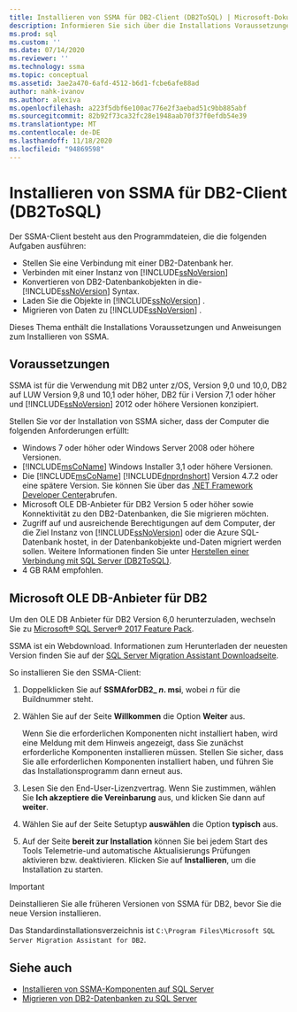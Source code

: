 ```yaml
---
title: Installieren von SSMA für DB2-Client (DB2ToSQL) | Microsoft-Dokumentation
description: Informieren Sie sich über die Installations Voraussetzungen für den SQL Server Migration Assistant (SSMA) für den DB2-Client und die Vorgehensweise zum Installieren von.
ms.prod: sql
ms.custom: ''
ms.date: 07/14/2020
ms.reviewer: ''
ms.technology: ssma
ms.topic: conceptual
ms.assetid: 3ae2a470-6afd-4512-b6d1-fcbe6afe88ad
author: nahk-ivanov
ms.author: alexiva
ms.openlocfilehash: a223f5dbf6e100ac776e2f3aebad51c9bb885abf
ms.sourcegitcommit: 82b92f73ca32fc28e1948aab70f37f0efdb54e39
ms.translationtype: MT
ms.contentlocale: de-DE
ms.lasthandoff: 11/18/2020
ms.locfileid: "94869598"
---
```

# <a name="installing-ssma-for-db2-client-db2tosql"></a>Installieren von SSMA für DB2-Client (DB2ToSQL)

Der SSMA-Client besteht aus den Programmdateien, die die folgenden Aufgaben ausführen:

- Stellen Sie eine Verbindung mit einer DB2-Datenbank her.
- Verbinden mit einer Instanz von [!INCLUDE[ssNoVersion](../../includes/ssnoversion-md.md)]
- Konvertieren von DB2-Datenbankobjekten in die- [!INCLUDE[ssNoVersion](../../includes/ssnoversion-md.md)] Syntax.
- Laden Sie die Objekte in [!INCLUDE[ssNoVersion](../../includes/ssnoversion-md.md)] .
- Migrieren von Daten zu [!INCLUDE[ssNoVersion](../../includes/ssnoversion-md.md)] .

Dieses Thema enthält die Installations Voraussetzungen und Anweisungen zum Installieren von SSMA.

## <a name="prerequisites"></a>Voraussetzungen

SSMA ist für die Verwendung mit DB2 unter z/OS, Version 9,0 und 10,0, DB2 auf LUW Version 9,8 und 10,1 oder höher, DB2 für i Version 7,1 oder höher und [!INCLUDE[ssNoVersion](../../includes/ssnoversion-md.md)] 2012 oder höhere Versionen konzipiert.

Stellen Sie vor der Installation von SSMA sicher, dass der Computer die folgenden Anforderungen erfüllt:

- Windows 7 oder höher oder Windows Server 2008 oder höhere Versionen.
- [!INCLUDE[msCoName](../../includes/msconame_md.md)] Windows Installer 3,1 oder höhere Versionen.
- Die [!INCLUDE[msCoName](../../includes/msconame_md.md)] [!INCLUDE[dnprdnshort](../../includes/dnprdnshort_md.md)] Version 4.7.2 oder eine spätere Version. Sie können Sie über das [.NET Framework Developer Center](https://go.microsoft.com/fwlink/?LinkId=48882)abrufen.
- Microsoft OLE DB-Anbieter für DB2 Version 5 oder höher sowie Konnektivität zu den DB2-Datenbanken, die Sie migrieren möchten.
- Zugriff auf und ausreichende Berechtigungen auf dem Computer, der die Ziel Instanz von [!INCLUDE[ssNoVersion](../../includes/ssnoversion-md.md)] oder die Azure SQL-Datenbank hostet, in der Datenbankobjekte und-Daten migriert werden sollen. Weitere Informationen finden Sie unter [Herstellen einer Verbindung mit SQL Server &#40;DB2ToSQL&#41;](../../ssma/db2/connecting-to-sql-server-db2tosql.md).
- 4 GB RAM empfohlen.

## <a name="microsoft-ole-db-provider-for-db2"></a>Microsoft OLE DB-Anbieter für DB2

Um den OLE DB Anbieter für DB2 Version 6,0 herunterzuladen, wechseln Sie zu [Microsoft® SQL Server® 2017 Feature Pack](https://www.microsoft.com/download/details.aspx?id=55992).

SSMA ist ein Webdownload. Informationen zum Herunterladen der neuesten Version finden Sie auf der [SQL Server Migration Assistant Downloadseite](https://aka.ms/ssmafordb2).

So installieren Sie den SSMA-Client:

1. Doppelklicken Sie auf **SSMAforDB2_ *n*. msi**, wobei *n* für die Buildnummer steht.
2. Wählen Sie auf der Seite **Willkommen** die Option **Weiter** aus.

   Wenn Sie die erforderlichen Komponenten nicht installiert haben, wird eine Meldung mit dem Hinweis angezeigt, dass Sie zunächst erforderliche Komponenten installieren müssen. Stellen Sie sicher, dass Sie alle erforderlichen Komponenten installiert haben, und führen Sie das Installationsprogramm dann erneut aus.

3. Lesen Sie den End-User-Lizenzvertrag. Wenn Sie zustimmen, wählen Sie **Ich akzeptiere die Vereinbarung** aus, und klicken Sie dann auf **weiter**.
4. Wählen Sie auf der Seite Setuptyp **auswählen** die Option **typisch** aus.
5. Auf der Seite **bereit zur Installation** können Sie bei jedem Start des Tools Telemetrie-und automatische Aktualisierungs Prüfungen aktivieren bzw. deaktivieren. Klicken Sie auf **Installieren**, um die Installation zu starten.

> [!IMPORTANT]
> Deinstallieren Sie alle früheren Versionen von SSMA für DB2, bevor Sie die neue Version installieren.

Das Standardinstallationsverzeichnis ist `C:\Program Files\Microsoft SQL Server Migration Assistant for DB2`.

## <a name="see-also"></a>Siehe auch

- [Installieren von SSMA-Komponenten auf SQL Server](../../ssma/db2/installing-ssma-components-on-sql-server-db2tosql.md)
- [Migrieren von DB2-Datenbanken zu SQL Server](../../ssma/db2/migrating-db2-databases-to-sql-server-db2tosql.md)
